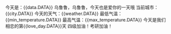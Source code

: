 今天是：{{data.DATA}} 
乌鲁鲁，乌鲁鲁，今天也是爱你的一天哦 
当前城市：{{city.DATA}}
今天的天气：{{weather.DATA}} 
最低气温：{{min_temperature.DATA}}
最高气温：{{max_temperature.DATA}}
今天是我们相恋的第{{love_day.DATA}}天
四级加油！考研加油！
